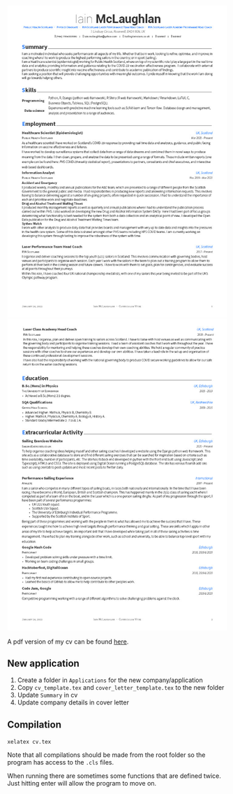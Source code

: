 ![](images/cv_template1024_1.jpg)
![](images/cv_template1024_2.jpg)

A pdf version of my cv can be found [here](./cv.pdf).

## New application

1. Create a folder in `Applications` for the new company/application
1. Copy `cv_template.tex` and `cover_letter_template.tex` to the new folder
1. Update `Summary` in cv
1. Update company details in cover letter

## Compilation

`xelatex cv.tex`

Note that all compilations should be made from the root folder so the program
has access to the `.cls` files.

When running there are sometimes some functions that are defined twice. Just
hitting enter will allow the program to move on.
